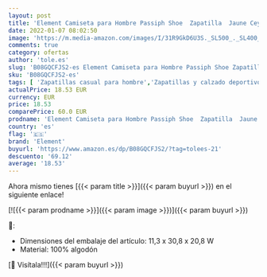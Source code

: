 ```yaml
---
layout: post
title: 'Element Camiseta para Hombre Passiph Shoe  Zapatilla  Jaune Ceylon Yellow  38.5 EU'
date: 2022-01-07 08:02:50
image: 'https://m.media-amazon.com/images/I/31R9GkD6U3S._SL500_._SL400_.jpg'
comments: true
category: ofertas
author: 'tole.es'
slug: 'B08GQCFJS2-es Element Camiseta para Hombre Passiph Shoe Zapatilla Jaune...'
sku: 'B08GQCFJS2-es'
tags: [ 'Zapatillas casual para hombre','Zapatillas y calzado deportivo para hombre','Zapatos','Zapatos para hombre','Zapatos y complementos','element','zapatilla', ]
actualPrice: 18.53 EUR
currency: EUR
price: 18.53
comparePrice: 60.0 EUR
prodname: 'Element Camiseta para Hombre Passiph Shoe  Zapatilla  Jaune Ceylon Yellow  38.5 EU'
country: 'es'
flag: '🇪🇸'
brand: 'Element'
buyurl: 'https://www.amazon.es/dp/B08GQCFJS2/?tag=tolees-21'
descuento: '69.12'
average: '18.53'
---
```


Ahora mismo tienes [{{< param title >}}]({{< param buyurl >}}) en el siguiente enlace!

[![{{< param prodname >}}]({{< param image >}})]({{< param buyurl >}})

🔎:

- Dimensiones del embalaje del artículo: 11,3 x 30,8 x 20,8 W
- Material: 100% algodón

[🛒 Visítala!!!]({{< param buyurl >}})
